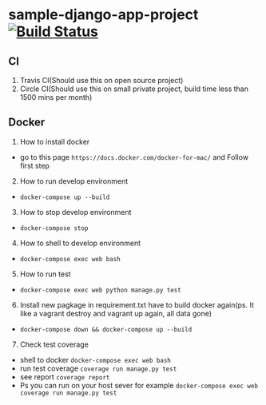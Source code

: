 # sample-django-app-project [![Build Status](https://travis-ci.org/prince-tanapong/sample-django-app-project.svg?branch=master)](https://travis-ci.org/prince-tanapong/sample-django-app-project)
## CI
  1. Travis CI(Should use this on open source project)
  2. Circle CI(Should use this on small private project, build time less than 1500 mins per month)

## Docker
1. How to install docker
  - go to this page `https://docs.docker.com/docker-for-mac/` and Follow first step

2. How to run develop environment
  - `docker-compose up --build`

3. How to stop develop environment
  - `docker-compose stop`

4. How to shell to develop environment
  - `docker-compose exec web bash`

5. How to run test
  - `docker-compose exec web python manage.py test`

6. Install new pagkage in requirement.txt have to build docker again(ps. It like a vagrant destroy and vagrant up again, all data gone)
  - `docker-compose down && docker-compose up --build`

7. Check test coverage
  - shell to docker `docker-compose exec web bash`
  - run test coverage `coverage run manage.py test`
  - see report `coverage report`
  - Ps you can run on your host sever for example `docker-compose exec web coverage run manage.py test`

